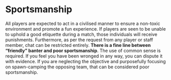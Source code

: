 # Sportsmanship
All players are expected to act in a civilised manner to ensure a non-toxic environment and promote a fun experience. If players are seen to be unable to uphold a good etiquette during a match, those individuals will receive punishments. Furthermore, as per the request from any player or staff member, chat can be restricted entirely.
**There is a fine line between “friendly” banter and poor sportsmanship**. The use of common sense is required. If you feel you have been wronged in any way, you can dispute it with evidence.
If you are neglecting the objective and purposefully focusing on spawn-camping the opposing team, that can be considered poor sportsmanship.